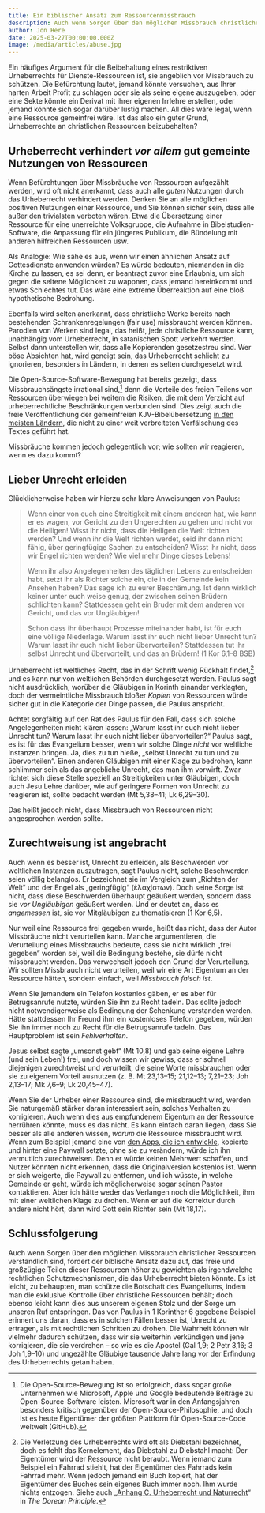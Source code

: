 ```yaml
---
title: Ein biblischer Ansatz zum Ressourcenmissbrauch
description: Auch wenn Sorgen über den möglichen Missbrauch christlicher Ressourcen verständlich sind, fordert der biblische Ansatz dazu auf, das freie und großzügige Teilen dieser Ressourcen höher zu gewichten als irgendwelche rechtlichen Schutzmechanismen, die das Urheberrecht bieten könnte.
author: Jon Here
date: 2025-03-27T00:00:00.000Z
image: /media/articles/abuse.jpg
---
```



Ein häufiges Argument für die Beibehaltung eines restriktiven Urheberrechts für Dienste-Ressourcen ist, sie angeblich vor Missbrauch zu schützen. Die Befürchtung lautet, jemand könnte versuchen, aus Ihrer harten Arbeit Profit zu schlagen oder sie als seine eigene auszugeben, oder eine Sekte könnte ein Derivat mit ihrer eigenen Irrlehre erstellen, oder jemand könnte sich sogar darüber lustig machen. All dies wäre legal, wenn eine Ressource gemeinfrei wäre. Ist das also ein guter Grund, Urheberrechte an christlichen Ressourcen beizubehalten?


## Urheberrecht verhindert _vor allem_ gut gemeinte Nutzungen von Ressourcen

Wenn Befürchtungen über Missbräuche von Ressourcen aufgezählt werden, wird oft nicht anerkannt, dass auch alle _guten_ Nutzungen durch das Urheberrecht verhindert werden. Denken Sie an alle möglichen positiven Nutzungen einer Ressource, und Sie können sicher sein, dass alle außer den trivialsten verboten wären. Etwa die Übersetzung einer Ressource für eine unerreichte Volksgruppe, die Aufnahme in Bibelstudien-Software, die Anpassung für ein jüngeres Publikum, die Bündelung mit anderen hilfreichen Ressourcen usw.

Als Analogie: Wie sähe es aus, wenn wir einen ähnlichen Ansatz auf Gottesdienste anwenden würden? Es würde bedeuten, niemanden in die Kirche zu lassen, es sei denn, er beantragt zuvor eine Erlaubnis, um sich gegen die seltene Möglichkeit zu wappnen, dass jemand hereinkommt und etwas Schlechtes tut. Das wäre eine extreme Überreaktion auf eine bloß hypothetische Bedrohung.

Ebenfalls wird selten anerkannt, dass christliche Werke bereits nach bestehenden Schrankenregelungen (fair use) missbraucht werden können. Parodien von Werken sind legal, das heißt, jede christliche Ressource kann, unabhängig vom Urheberrecht, in satanischen Spott verkehrt werden. Selbst dann unterstellen wir, dass alle Kopierenden gesetzestreu sind. Wer böse Absichten hat, wird geneigt sein, das Urheberrecht schlicht zu ignorieren, besonders in Ländern, in denen es selten durchgesetzt wird.

Die Open-Source-Software-Bewegung hat bereits gezeigt, dass Missbrauchsängste irrational sind,[^1] denn die Vorteile des freien Teilens von Ressourcen überwiegen bei weitem die Risiken, die mit dem Verzicht auf urheberrechtliche Beschränkungen verbunden sind. Dies zeigt auch die freie Veröffentlichung der gemeinfreien KJV-Bibelübersetzung [in den meisten Ländern](https://sellingjesus.org/articles/kjv), die nicht zu einer weit verbreiteten Verfälschung des Textes geführt hat.

Missbräuche kommen jedoch gelegentlich vor; wie sollten wir reagieren, wenn es dazu kommt?


## Lieber Unrecht erleiden

Glücklicherweise haben wir hierzu sehr klare Anweisungen von Paulus:

> Wenn einer von euch eine Streitigkeit mit einem anderen hat, wie kann er es wagen, vor Gericht zu den Ungerechten zu gehen und nicht vor die Heiligen! Wisst ihr nicht, dass die Heiligen die Welt richten werden? Und wenn ihr die Welt richten werdet, seid ihr dann nicht fähig, über geringfügige Sachen zu entscheiden? Wisst ihr nicht, dass wir Engel richten werden? Wie viel mehr Dinge dieses Lebens!
>
> Wenn ihr also Angelegenheiten des täglichen Lebens zu entscheiden habt, setzt ihr als Richter solche ein, die in der Gemeinde kein Ansehen haben? Das sage ich zu eurer Beschämung. Ist denn wirklich keiner unter euch weise genug, der zwischen seinen Brüdern schlichten kann? Stattdessen geht ein Bruder mit dem anderen vor Gericht, und das vor Ungläubigen!
>
> Schon dass ihr überhaupt Prozesse miteinander habt, ist für euch eine völlige Niederlage. Warum lasst ihr euch nicht lieber Unrecht tun? Warum lasst ihr euch nicht lieber übervorteilen? Stattdessen tut ihr selbst Unrecht und übervorteilt, und das an Brüdern! (1 Kor 6,1–8 BSB)

Urheberrecht ist weltliches Recht, das in der Schrift wenig Rückhalt findet,[^2] und es kann nur von weltlichen Behörden durchgesetzt werden. Paulus sagt nicht ausdrücklich, worüber die Gläubigen in Korinth einander verklagten, doch der vermeintliche Missbrauch bloßer _Kopien_ von Ressourcen würde sicher gut in die Kategorie der Dinge passen, die Paulus anspricht.

Achtet sorgfältig auf den Rat des Paulus für den Fall, dass sich solche Angelegenheiten nicht klären lassen: „Warum lasst ihr euch nicht lieber Unrecht tun? Warum lasst ihr euch nicht lieber übervorteilen?“ Paulus sagt, es ist für das Evangelium besser, wenn wir solche Dinge _nicht_ vor weltliche Instanzen bringen. Ja, dies zu tun hieße, „selbst Unrecht zu tun und zu übervorteilen“. Einen anderen Gläubigen mit einer Klage zu bedrohen, kann schlimmer sein als das angebliche Unrecht, das man ihm vorwirft. Zwar richtet sich diese Stelle speziell an Streitigkeiten unter Gläubigen, doch auch Jesu Lehre darüber, wie auf geringere Formen von Unrecht zu reagieren ist, sollte bedacht werden (Mt 5,38–41; Lk 6,29–30).

Das heißt jedoch nicht, dass Missbrauch von Ressourcen nicht angesprochen werden sollte.


## Zurechtweisung ist angebracht

Auch wenn es besser ist, Unrecht zu erleiden, als Beschwerden vor weltlichen Instanzen auszutragen, sagt Paulus nicht, solche Beschwerden seien völlig belanglos. Er bezeichnet sie im Vergleich zum „Richten der Welt“ und der Engel als „geringfügig“ (ἐλαχίστων). Doch seine Sorge ist nicht, dass diese Beschwerden überhaupt geäußert werden, sondern dass sie _vor Ungläubigen_ geäußert werden. Und er deutet an, dass es _angemessen_ ist, sie vor Mitgläubigen zu thematisieren (1 Kor 6,5).

Nur weil eine Ressource frei gegeben wurde, heißt das nicht, dass der Autor Missbräuche nicht verurteilen kann. Manche argumentieren, die Verurteilung eines Missbrauchs bedeute, dass sie nicht wirklich „frei gegeben“ worden sei, weil die Bedingung bestehe, sie dürfe nicht missbraucht werden. Das verwechselt jedoch den Grund der Verurteilung. Wir sollten Missbrauch nicht verurteilen, weil wir eine Art Eigentum an der Ressource hätten, sondern einfach, weil _Missbrauch falsch ist_.

Wenn Sie jemandem ein Telefon kostenlos gäben, er es aber für Betrugsanrufe nutzte, würden Sie ihn zu Recht tadeln. Das sollte jedoch nicht notwendigerweise als Bedingung der Schenkung verstanden werden. Hätte stattdessen Ihr Freund ihm ein kostenloses Telefon gegeben, würden Sie ihn immer noch zu Recht für die Betrugsanrufe tadeln. Das Hauptproblem ist sein _Fehlverhalten_.

Jesus selbst sagte „umsonst gebt“ (Mt 10,8) und gab seine eigene Lehre (und sein Leben!) frei, und doch wissen wir gewiss, dass er schnell diejenigen zurechtweist und verurteilt, die seine Worte missbrauchen oder sie zu eigenem Vorteil ausnutzen (z. B. Mt 23,13–15; 21,12–13; 7,21–23; Joh 2,13–17; Mk 7,6–9; Lk 20,45–47).

Wenn Sie der Urheber einer Ressource sind, die missbraucht wird, werden Sie naturgemäß stärker daran interessiert sein, solches Verhalten zu korrigieren. Auch wenn dies aus empfundenem Eigentum an der Ressource herrühren könnte, muss es das nicht. Es kann einfach daran liegen, dass Sie besser als alle anderen wissen, _warum_ die Ressource missbraucht wird. Wenn zum Beispiel jemand eine von [den Apps, die ich entwickle](https://gracious.tech), kopierte und hinter eine Paywall setzte, ohne sie zu verändern, würde ich ihn vermutlich zurechtweisen. Denn er würde keinen Mehrwert schaffen, und Nutzer könnten nicht erkennen, dass die Originalversion kostenlos ist. Wenn er sich weigerte, die Paywall zu entfernen, und ich wüsste, in welche Gemeinde er geht, würde ich möglicherweise sogar seinen Pastor kontaktieren. Aber ich hätte weder das Verlangen noch die Möglichkeit, ihm mit einer weltlichen Klage zu drohen. Wenn er auf die Korrektur durch andere nicht hört, dann wird Gott sein Richter sein (Mt 18,17).


## Schlussfolgerung

Auch wenn Sorgen über den möglichen Missbrauch christlicher Ressourcen verständlich sind, fordert der biblische Ansatz dazu auf, das freie und großzügige Teilen dieser Ressourcen höher zu gewichten als irgendwelche rechtlichen Schutzmechanismen, die das Urheberrecht bieten könnte. Es ist leicht, zu behaupten, man schütze die Botschaft des Evangeliums, indem man die exklusive Kontrolle über christliche Ressourcen behält; doch ebenso leicht kann dies aus unserem eigenen Stolz und der Sorge um unseren Ruf entspringen. Das von Paulus in 1 Korinther 6 gegebene Beispiel erinnert uns daran, dass es in solchen Fällen besser ist, Unrecht zu ertragen, als mit rechtlichen Schritten zu drohen. Die Wahrheit können wir vielmehr dadurch schützen, dass wir sie weiterhin verkündigen und jene korrigieren, die sie verdrehen – so wie es die Apostel (Gal 1,9; 2 Petr 3,16; 3 Joh 1,9–10) und ungezählte Gläubige tausende Jahre lang vor der Erfindung des Urheberrechts getan haben.


[^1]: Die Open-Source-Bewegung ist so erfolgreich, dass sogar große Unternehmen wie Microsoft, Apple und Google bedeutende Beiträge zu Open-Source-Software leisten. Microsoft war in den Anfangsjahren besonders kritisch gegenüber der Open-Source-Philosophie, und doch ist es heute Eigentümer der größten Plattform für Open-Source-Code weltweit (GitHub).

[^2]: Die Verletzung des Urheberrechts wird oft als Diebstahl bezeichnet, doch es fehlt das Kernelement, das Diebstahl zu Diebstahl macht: Der Eigentümer wird der Ressource nicht beraubt. Wenn jemand zum Beispiel ein Fahrrad stiehlt, hat der Eigentümer des Fahrrads kein Fahrrad mehr. Wenn jedoch jemand ein Buch kopiert, hat der Eigentümer des Buches sein eigenes Buch immer noch. Ihm wurde nichts entzogen. Siehe auch „[Anhang C. Urheberrecht und Naturrecht](https://thedoreanprinciple.org/#aC)“ in _The Dorean Principle_.
